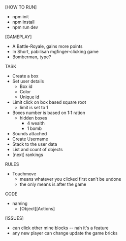 [HOW TO RUN]
- npm init
- npm install
- npm run dev


[GAMEPLAY]
- A Battle-Royale, gains more points
- In Short, pabilisan mgfinger-clicking game
- Bomberman, type?

TASK
- Create a box
- Set user details
  - Box id
  - Color
  - Unique id
- Limit click on box based square root
  - limit is set to 1
- Boxes number is based on 1:1 ration
  - hidden boxes
    - 4 wealth
    - 1 bomb
- Sounds attached
- Create Username
- Stack to the user data
- List and count of objects
- [next] rankings

RULES
- Touchmove 
  - means whatever you clicked first can't be undone
  - the only means is after the game

CODE
- naming
  - [Object][Actions]

[ISSUES]
- can click other mine blocks -- nah it's a feature
- any new player can change update the game bricks
